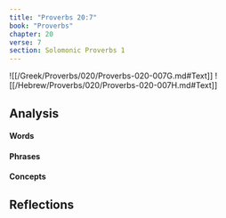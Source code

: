 ```yaml
---
title: "Proverbs 20:7"
book: "Proverbs"
chapter: 20
verse: 7
section: Solomonic Proverbs 1
---
```

![[/Greek/Proverbs/020/Proverbs-020-007G.md#Text]]
![[/Hebrew/Proverbs/020/Proverbs-020-007H.md#Text]]

## Analysis

#### Words

#### Phrases

#### Concepts

## Reflections
